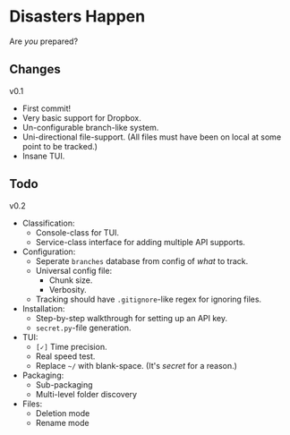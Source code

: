 Disasters Happen
================

Are *you* prepared?



Changes
-------

v0.1

+   First commit!
+   Very basic support for Dropbox.
+   Un-configurable branch-like system.
+   Uni-directional file-support. (All files must have been on local at some point to be tracked.)
+   Insane TUI.



Todo
----

v0.2

+   Classification:
    + Console-class for TUI.
    + Service-class interface for adding multiple API supports.
+   Configuration:
    + Seperate `branches` database from config of *what* to track.
    + Universal config file:
        + Chunk size.
        + Verbosity.
    + Tracking should have `.gitignore`-like regex for ignoring files.
+   Installation:
    + Step-by-step walkthrough for setting up an API key.
    + `secret.py`-file generation.
+ TUI:
    + `[✓]` Time precision. 
    + Real speed test.
    + Replace `~/` with blank-space. (It's *secret* for a reason.)
+ Packaging:
    + Sub-packaging
    + Multi-level folder discovery 
+ Files:
    + Deletion mode
    + Rename mode